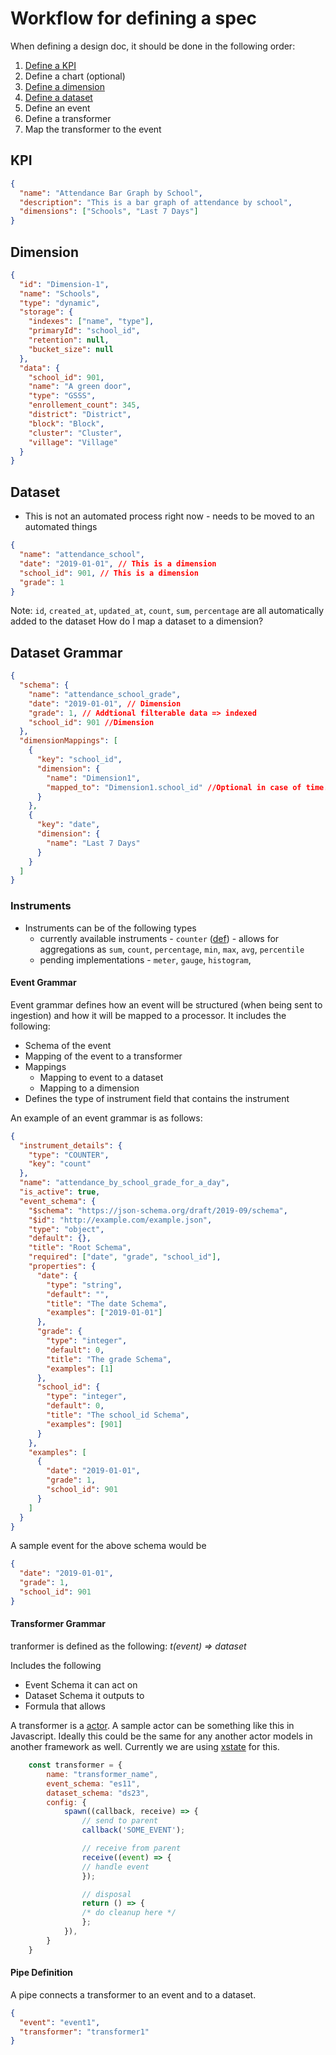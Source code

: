 # Workflow for defining a spec

When defining a design doc, it should be done in the following order:

1. [Define a KPI](#kpi)
2. Define a chart (optional)
3. [Define a dimension](#dimension)
4. [Define a dataset](#dataset)
5. Define an event
6. Define a transformer
7. Map the transformer to the event

## KPI

```json
{
  "name": "Attendance Bar Graph by School",
  "description": "This is a bar graph of attendance by school",
  "dimensions": ["Schools", "Last 7 Days"]
}
```

## Dimension

```json
{
  "id": "Dimension-1",
  "name": "Schools",
  "type": "dynamic",
  "storage": {
    "indexes": ["name", "type"],
    "primaryId": "school_id",
    "retention": null,
    "bucket_size": null
  },
  "data": {
    "school_id": 901,
    "name": "A green door",
    "type": "GSSS",
    "enrollement_count": 345,
    "district": "District",
    "block": "Block",
    "cluster": "Cluster",
    "village": "Village"
  }
}
```

## Dataset

- This is not an automated process right now - needs to be moved to an automated things

```json
{
  "name": "attendance_school",
  "date": "2019-01-01", // This is a dimension
  "school_id": 901, // This is a dimension
  "grade": 1
}
```

Note: `id`, `created_at`, `updated_at`, `count`, `sum`, `percentage` are all automatically added to the dataset
How do I map a dataset to a dimension?

## Dataset Grammar

```json
{
  "schema": {
    "name": "attendance_school_grade",
    "date": "2019-01-01", // Dimension
    "grade": 1, // Addtional filterable data => indexed
    "school_id": 901 //Dimension
  },
  "dimensionMappings": [
    {
      "key": "school_id",
      "dimension": {
        "name": "Dimension1",
        "mapped_to": "Dimension1.school_id" //Optional in case of time.
      }
    },
    {
      "key": "date",
      "dimension": {
        "name": "Last 7 Days"
      }
    }
  ]
}
```

### Instruments

- Instruments can be of the following types
  - currently available instruments - `counter` ([def](https://opentelemetry.io/docs/reference/specification/metrics/api/#counter)) - allows for aggregations as `sum`, `count`, `percentage`, `min`, `max`, `avg`, `percentile`
  - pending implementations - `meter`, `gauge`, `histogram`,

#### Event Grammar

Event grammar defines how an event will be structured (when being sent to ingestion) and how it will be mapped to a processor. It includes the following:

- Schema of the event
- Mapping of the event to a transformer
- Mappings
  - Mapping to event to a dataset
  - Mapping to a dimension
- Defines the type of instrument field that contains the instrument

An example of an event grammar is as follows:

```json
{
  "instrument_details": {
    "type": "COUNTER",
    "key": "count"
  },
  "name": "attendance_by_school_grade_for_a_day",
  "is_active": true,
  "event_schema": {
    "$schema": "https://json-schema.org/draft/2019-09/schema",
    "$id": "http://example.com/example.json",
    "type": "object",
    "default": {},
    "title": "Root Schema",
    "required": ["date", "grade", "school_id"],
    "properties": {
      "date": {
        "type": "string",
        "default": "",
        "title": "The date Schema",
        "examples": ["2019-01-01"]
      },
      "grade": {
        "type": "integer",
        "default": 0,
        "title": "The grade Schema",
        "examples": [1]
      },
      "school_id": {
        "type": "integer",
        "default": 0,
        "title": "The school_id Schema",
        "examples": [901]
      }
    },
    "examples": [
      {
        "date": "2019-01-01",
        "grade": 1,
        "school_id": 901
      }
    ]
  }
}
```

A sample event for the above schema would be

```json
{
  "date": "2019-01-01",
  "grade": 1,
  "school_id": 901
}
```

#### Transformer Grammar

tranformer is defined as the following: _t(event) => dataset_

Includes the following

- Event Schema it can act on
- Dataset Schema it outputs to
- Formula that allows

A transformer is a [actor](https://en.wikipedia.org/wiki/Actor_model). A sample actor can be something like this in Javascript. Ideally this could be the same for any another actor models in another framework as well. Currently we are using [xstate](https://xstate.js.org/docs/) for this.

```js
    const transformer = {
        name: "transformer_name",
        event_schema: "es11",
        dataset_schema: "ds23",
        config: {
            spawn((callback, receive) => {
                // send to parent
                callback('SOME_EVENT');

                // receive from parent
                receive((event) => {
                // handle event
                });

                // disposal
                return () => {
                /* do cleanup here */
                };
            }),
        }
    }
```

#### Pipe Definition

A pipe connects a transformer to an event and to a dataset.

```json
{
  "event": "event1",
  "transformer": "transformer1"
}
```

